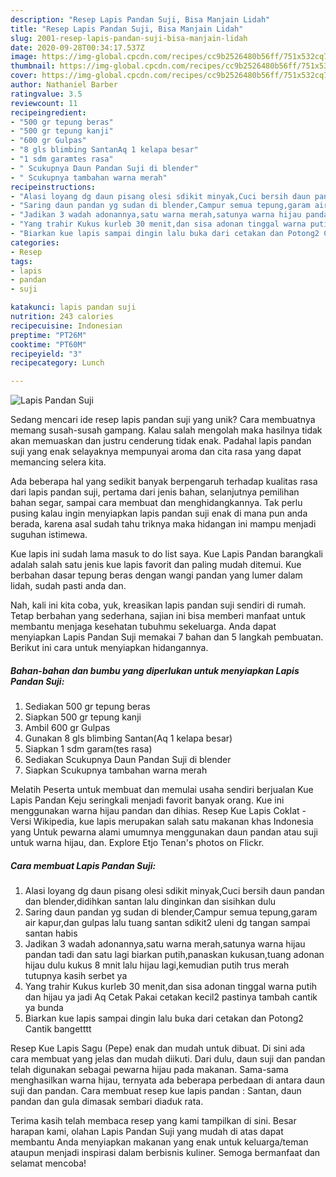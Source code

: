 ```yaml
---
description: "Resep Lapis Pandan Suji, Bisa Manjain Lidah"
title: "Resep Lapis Pandan Suji, Bisa Manjain Lidah"
slug: 2001-resep-lapis-pandan-suji-bisa-manjain-lidah
date: 2020-09-28T00:34:17.537Z
image: https://img-global.cpcdn.com/recipes/cc9b2526480b56ff/751x532cq70/lapis-pandan-suji-foto-resep-utama.jpg
thumbnail: https://img-global.cpcdn.com/recipes/cc9b2526480b56ff/751x532cq70/lapis-pandan-suji-foto-resep-utama.jpg
cover: https://img-global.cpcdn.com/recipes/cc9b2526480b56ff/751x532cq70/lapis-pandan-suji-foto-resep-utama.jpg
author: Nathaniel Barber
ratingvalue: 3.5
reviewcount: 11
recipeingredient:
- "500 gr tepung beras"
- "500 gr tepung kanji"
- "600 gr Gulpas"
- "8 gls blimbing SantanAq 1 kelapa besar"
- "1 sdm garamtes rasa"
- " Scukupnya Daun Pandan Suji di blender"
- " Scukupnya tambahan warna merah"
recipeinstructions:
- "Alasi loyang dg daun pisang olesi sdikit minyak,Cuci bersih daun pandan dan blender,didihkan santan lalu dinginkan dan sisihkan dulu"
- "Saring daun pandan yg sudan di blender,Campur semua tepung,garam air kapur,dan gulpas lalu tuang santan sdikit2 uleni dg tangan sampai santan habis"
- "Jadikan 3 wadah adonannya,satu warna merah,satunya warna hijau pandan tadi dan satu lagi biarkan putih,panaskan kukusan,tuang adonan hijau dulu kukus 8 mnit lalu hijau lagi,kemudian putih trus merah tutupnya kasih serbet ya"
- "Yang trahir Kukus kurleb 30 menit,dan sisa adonan tinggal warna putih dan hijau ya jadi Aq Cetak Pakai cetakan kecil2 pastinya tambah cantik ya bunda"
- "Biarkan kue lapis sampai dingin lalu buka dari cetakan dan Potong2 Cantik bangetttt"
categories:
- Resep
tags:
- lapis
- pandan
- suji

katakunci: lapis pandan suji 
nutrition: 243 calories
recipecuisine: Indonesian
preptime: "PT26M"
cooktime: "PT60M"
recipeyield: "3"
recipecategory: Lunch

---
```



![Lapis Pandan Suji](https://img-global.cpcdn.com/recipes/cc9b2526480b56ff/751x532cq70/lapis-pandan-suji-foto-resep-utama.jpg)

Sedang mencari ide resep lapis pandan suji yang unik? Cara membuatnya memang susah-susah gampang. Kalau salah mengolah maka hasilnya tidak akan memuaskan dan justru cenderung tidak enak. Padahal lapis pandan suji yang enak selayaknya mempunyai aroma dan cita rasa yang dapat memancing selera kita.

Ada beberapa hal yang sedikit banyak berpengaruh terhadap kualitas rasa dari lapis pandan suji, pertama dari jenis bahan, selanjutnya pemilihan bahan segar, sampai cara membuat dan menghidangkannya. Tak perlu pusing kalau ingin menyiapkan lapis pandan suji enak di mana pun anda berada, karena asal sudah tahu triknya maka hidangan ini mampu menjadi suguhan istimewa.

Kue lapis ini sudah lama masuk to do list saya. Kue Lapis Pandan barangkali adalah salah satu jenis kue lapis favorit dan paling mudah ditemui. Kue berbahan dasar tepung beras dengan wangi pandan yang lumer dalam lidah, sudah pasti anda dan.


Nah, kali ini kita coba, yuk, kreasikan lapis pandan suji sendiri di rumah. Tetap berbahan yang sederhana, sajian ini bisa memberi manfaat untuk membantu menjaga kesehatan tubuhmu sekeluarga. Anda dapat menyiapkan Lapis Pandan Suji memakai 7 bahan dan 5 langkah pembuatan. Berikut ini cara untuk menyiapkan hidangannya.

<!--inarticleads1-->

##### Bahan-bahan dan bumbu yang diperlukan untuk menyiapkan Lapis Pandan Suji:

1. Sediakan 500 gr tepung beras
1. Siapkan 500 gr tepung kanji
1. Ambil 600 gr Gulpas
1. Gunakan 8 gls blimbing Santan(Aq 1 kelapa besar)
1. Siapkan 1 sdm garam(tes rasa)
1. Sediakan  Scukupnya Daun Pandan Suji di blender
1. Siapkan  Scukupnya tambahan warna merah


Melatih Peserta untuk membuat dan memulai usaha sendiri berjualan Kue Lapis Pandan Keju seringkali menjadi favorit banyak orang. Kue ini menggunakan warna hijau pandan dan dihias. Resep Kue Lapis Coklat - Versi Wikipedia, kue lapis merupakan salah satu makanan khas Indonesia yang Untuk pewarna alami umumnya menggunakan daun pandan atau suji untuk warna hijau, dan. Explore Etjo Tenan&#39;s photos on Flickr. 

<!--inarticleads2-->

##### Cara membuat Lapis Pandan Suji:

1. Alasi loyang dg daun pisang olesi sdikit minyak,Cuci bersih daun pandan dan blender,didihkan santan lalu dinginkan dan sisihkan dulu
1. Saring daun pandan yg sudan di blender,Campur semua tepung,garam air kapur,dan gulpas lalu tuang santan sdikit2 uleni dg tangan sampai santan habis
1. Jadikan 3 wadah adonannya,satu warna merah,satunya warna hijau pandan tadi dan satu lagi biarkan putih,panaskan kukusan,tuang adonan hijau dulu kukus 8 mnit lalu hijau lagi,kemudian putih trus merah tutupnya kasih serbet ya
1. Yang trahir Kukus kurleb 30 menit,dan sisa adonan tinggal warna putih dan hijau ya jadi Aq Cetak Pakai cetakan kecil2 pastinya tambah cantik ya bunda
1. Biarkan kue lapis sampai dingin lalu buka dari cetakan dan Potong2 Cantik bangetttt


Resep Kue Lapis Sagu (Pepe) enak dan mudah untuk dibuat. Di sini ada cara membuat yang jelas dan mudah diikuti. Dari dulu, daun suji dan pandan telah digunakan sebagai pewarna hijau pada makanan. Sama-sama menghasilkan warna hijau, ternyata ada beberapa perbedaan di antara daun suji dan pandan. Cara membuat resep kue lapis pandan : Santan, daun pandan dan gula dimasak sembari diaduk rata. 

Terima kasih telah membaca resep yang kami tampilkan di sini. Besar harapan kami, olahan Lapis Pandan Suji yang mudah di atas dapat membantu Anda menyiapkan makanan yang enak untuk keluarga/teman ataupun menjadi inspirasi dalam berbisnis kuliner. Semoga bermanfaat dan selamat mencoba!
